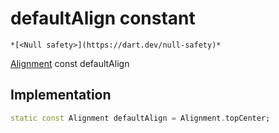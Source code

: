 


# defaultAlign constant




    *[<Null safety>](https://dart.dev/null-safety)*


[Alignment](https://api.flutter.dev/flutter/painting/Alignment-class.html) const defaultAlign
  







## Implementation

```dart
static const Alignment defaultAlign = Alignment.topCenter;


```







